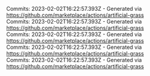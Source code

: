 Commits: 2023-02-02T16:22:57.393Z - Generated via https://github.com/marketplace/actions/artificial-grass
<br>
Commits: 2023-02-02T16:22:57.393Z - Generated via https://github.com/marketplace/actions/artificial-grass
<br>
Commits: 2023-02-02T16:22:57.393Z - Generated via https://github.com/marketplace/actions/artificial-grass
<br>
Commits: 2023-02-02T16:22:57.393Z - Generated via https://github.com/marketplace/actions/artificial-grass
<br>
Commits: 2023-02-02T16:22:57.393Z - Generated via https://github.com/marketplace/actions/artificial-grass
<br>
